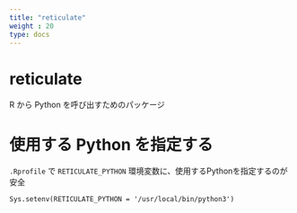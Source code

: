 ```yaml
---
title: "reticulate"
weight : 20
type: docs
---
```



# reticulate

R から Python を呼び出すためのパッケージ


# 使用する Python を指定する

`.Rprofile` で `RETICULATE_PYTHON` 環境変数に、使用するPythonを指定するのが安全

```
Sys.setenv(RETICULATE_PYTHON = '/usr/local/bin/python3')
```